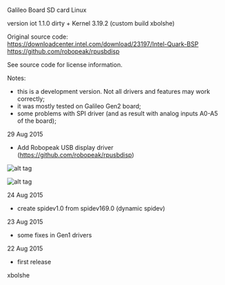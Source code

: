 Galileo Board SD card Linux

version iot 1.1.0 dirty + Kernel 3.19.2 (custom build xbolshe)

Original source code:
https://downloadcenter.intel.com/download/23197/Intel-Quark-BSP
https://github.com/robopeak/rpusbdisp

See source code for license information.

Notes:
- this is a development version. Not all drivers and features may work correctly;
- it was mostly tested on Galileo Gen2 board;
- some problems with SPI driver (and as result with analog inputs A0-A5 of the board);


29 Aug 2015
 - Add Robopeak USB display driver (https://github.com/robopeak/rpusbdisp)

  ![alt tag](https://raw.github.com/xbolshe/galileo-custom-images/tree/master/iot_1.1.0_dirty_kernel_3.19.2/robopeak.jpg)

  ![alt tag](https://raw.github.com/xbolshe/galileo-custom-images/tree/master/iot_1.1.0_dirty_kernel_3.19.2/robopeak2.jpg)

24 Aug 2015
 - create spidev1.0 from spidev169.0 (dynamic spidev)

23 Aug 2015
 - some fixes in Gen1 drivers

22 Aug 2015
 - first release


xbolshe

